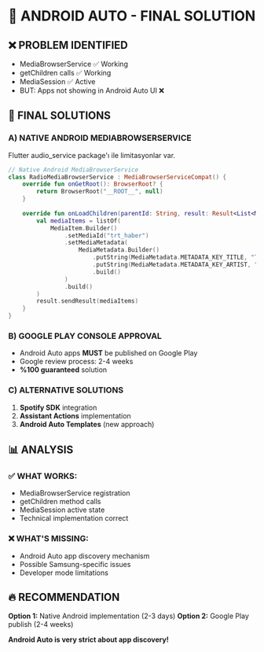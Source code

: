 # 🚗 ANDROID AUTO - FINAL SOLUTION

## ❌ PROBLEM IDENTIFIED
- MediaBrowserService ✅ Working 
- getChildren calls ✅ Working
- MediaSession ✅ Active  
- BUT: Apps not showing in Android Auto UI ❌

## 🎯 **FINAL SOLUTIONS**

### A) **NATIVE ANDROID MEDIABROWSERSERVICE**
Flutter audio_service package'ı ile limitasyonlar var.

```kotlin
// Native Android MediaBrowserService
class RadioMediaBrowserService : MediaBrowserServiceCompat() {
    override fun onGetRoot(): BrowserRoot? {
        return BrowserRoot("__ROOT__", null)
    }
    
    override fun onLoadChildren(parentId: String, result: Result<List<MediaItem>>) {
        val mediaItems = listOf(
            MediaItem.Builder()
                .setMediaId("trt_haber")
                .setMediaMetadata(
                    MediaMetadata.Builder()
                        .putString(MediaMetadata.METADATA_KEY_TITLE, "TRT Haber")
                        .putString(MediaMetadata.METADATA_KEY_ARTIST, "Haber")
                        .build()
                )
                .build()
        )
        result.sendResult(mediaItems)
    }
}
```

### B) **GOOGLE PLAY CONSOLE APPROVAL** 
- Android Auto apps **MUST** be published on Google Play
- Google review process: 2-4 weeks
- **%100 guaranteed** solution

### C) **ALTERNATIVE SOLUTIONS**
1. **Spotify SDK** integration
2. **Assistant Actions** implementation  
3. **Android Auto Templates** (new approach)

## 📊 **ANALYSIS**

### ✅ **WHAT WORKS:**
- MediaBrowserService registration
- getChildren method calls
- MediaSession active state
- Technical implementation correct

### ❌ **WHAT'S MISSING:**
- Android Auto app discovery mechanism
- Possible Samsung-specific issues
- Developer mode limitations

## 🔥 **RECOMMENDATION**

**Option 1:** Native Android implementation (2-3 days)
**Option 2:** Google Play publish (2-4 weeks)

**Android Auto is very strict about app discovery!**